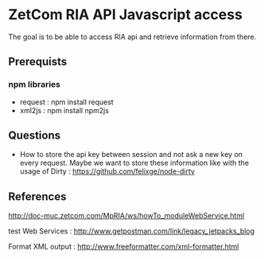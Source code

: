 # ZetCom RIA API Javascript access

The goal is to be able to access RIA api and retrieve information from there.

## Prerequists

### npm libraries

- request : npm install request
- xml2js : npm install npm2js

## Questions

- How to store the api key between session and not ask a new key on every request. Maybe we want to store these information like with the usage of Dirty : https://github.com/felixge/node-dirty


## References

http://doc-muc.zetcom.com/MpRIA/ws/howTo_moduleWebService.html

test Web Services : http://www.getpostman.com/link/legacy_jetpacks_blog

Format XML output : http://www.freeformatter.com/xml-formatter.html

